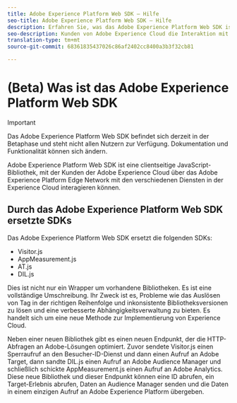 ```yaml
---
title: Adobe Experience Platform Web SDK – Hilfe
seo-title: Adobe Experience Platform Web SDK – Hilfe
description: Erfahren Sie, was das Adobe Experience Platform Web SDK ist und wie es verwendet werden kann.
seo-description: Kunden von Adobe Experience Cloud die Interaktion mit den verschiedenen Diensten in der Experience Cloud ermöglichen
translation-type: tm+mt
source-git-commit: 68361835437026c86af2402cc8400a3b3f32cb81

---
```



# (Beta) Was ist das Adobe Experience Platform Web SDK

>[!IMPORTANT]
>
>Das Adobe Experience Platform Web SDK befindet sich derzeit in der Betaphase und steht nicht allen Nutzern zur Verfügung. Dokumentation und Funktionalität können sich ändern.

Adobe Experience Platform Web SDK ist eine clientseitige JavaScript-Bibliothek, mit der Kunden der Adobe Experience Cloud über das Adobe Experience Platform Edge Network mit den verschiedenen Diensten in der Experience Cloud interagieren können.

## Durch das Adobe Experience Platform Web SDK ersetzte SDKs

Das Adobe Experience Platform Web SDK ersetzt die folgenden SDKs:

* Visitor.js
* AppMeasurement.js
* AT.js
* DIL.js

Dies ist nicht nur ein Wrapper um vorhandene Bibliotheken. Es ist eine vollständige Umschreibung. Ihr Zweck ist es, Probleme wie das Auslösen von Tag in der richtigen Reihenfolge und inkonsistente Bibliotheksversionen zu lösen und eine verbesserte Abhängigkeitsverwaltung zu bieten. Es handelt sich um eine neue Methode zur Implementierung von Experience Cloud.

Neben einer neuen Bibliothek gibt es einen neuen Endpunkt, der die HTTP-Abfragen an Adobe-Lösungen optimiert. Zuvor sendete Visitor.js einen Sperraufruf an den Besucher-ID-Dienst und dann einen Aufruf an Adobe Target, dann sandte DIL.js einen Aufruf an Adobe Audience Manager und schließlich schickte AppMeasurement.js einen Aufruf an Adobe Analytics. Diese neue Bibliothek und dieser Endpunkt können eine ID abrufen, ein Target-Erlebnis abrufen, Daten an Audience Manager senden und die Daten in einem einzigen Aufruf an Adobe Experience Platform übergeben.